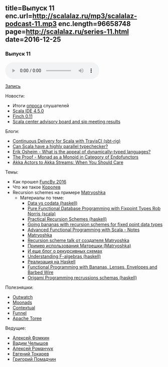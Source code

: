 title=Выпуск 11
enc.url=http://scalalaz.ru/mp3/scalalaz-podcast-11.mp3
enc.length=96658748
page=http://scalalaz.ru/series-11.html
date=2016-12-25
----
### Выпуск 11

<audio controls="" class="audio-panel">
    <source src="http://scalalaz.ru/mp3/scalalaz-podcast-11.mp3" type="audio/mpeg">
</audio>

[Запись](http://scalalaz.ru/mp3/scalalaz-podcast-11.mp3)

Новости:

- Итоги [опроса](https://docs.google.com/forms/d/e/1FAIpQLScVypV2NHeT9nBLMQ6PCTyU6F3pWauYAsWhcSdsMonJhnIFmA/viewform) слушателей
- [Scala IDE 4.5.0](http://scala-ide.org/blog/release-notes-4.5.0-vfinal.html)
- [Finch 0.11](https://github.com/finagle/finch/releases/tag/0.11)
- [Scala center advisory board and sip meeting results](http://www.scala-lang.org/blog/2016/12/13/sip-and-advisor-meetings.html)

Блоги:

- [Continuous Delivery for Scala with TravisCI (sbt-rig)](http://timperrett.com/2016/10/02/continuous-delivery-for-scala-with-travisci/)
- [Can Scala have a highly parallel typechecker?](https://medium.com/@gkossakowski/can-scala-have-a-highly-parallel-typechecker-95cd7c146d20#.64h8dsq5k)
- [Erik Osheim - What is the appeal of dynamically-typed languages?](https://gist.github.com/non/ec48b0a7343db8291b92)
- [The Proof - Monad as a Monoid in Category of Endofunctors](http://w.pitula.me/2016/monad-proof/)
- [Akka Actors to Akka Streams: When You Should Care](https://engineering.creditkarma.com/data/akka-actors-akka-streams-when-you-should-care/)


Темы:

- Как прошел [FuncBy 2016](http://fby.by/)
- Что же такое [Королев](https://github.com/fomkin/korolev)
- Recursion schemes на примере [Matryoshka](https://github.com/slamdata/matryoshka)
    - Материалы по теме:
        - [Data vs codata (haskell)](http://www.tac-tics.net/blog/data-vs-codata)
        - [Pure Functional Database Programming with Fixpoint Types Rob Norris (scala)](https://www.youtube.com/watch?v=7xSfLPD6tiQ)
        - [Practical Recursion Schemes (haskell)](https://medium.com/@jaredtobin/practical-recursion-schemes-c10648ec1c29#.u5cjg39y)
        - [Going bananas with recursion schemes for fixed point data types](http://bit.ly/2hVvVSK)
        - [Advanced Functional Programming with Scala - Notes](https://gist.github.com/jdegoes/97459c0045f373f4eaf126998d8f65dc#recursion-schemes)
        - [Matryoshka](https://github.com/slamdata/matryoshka)
        - [Recursion scheme talk от создателя Matryoshka](https://github.com/sellout/recursion-scheme-talk)
        - [Пример использования Матрешки (Matryoshka)](http://scastie.org/24378)
        - [И еще блог о рекурсивных схемах](http://blog.sumtypeofway.com)
        - [Understanding F-algebras (haskell)](https://www.schoolofhaskell.com/user/bartosz/understanding-algebras)
        - [Реализация на Haskell](http://comonad.com/reader/2009/recursion-schemes/)
        - [Functional Programming with Bananas, Lenses, Envelopes and Barbed Wire](http://citeseerx.ist.psu.edu/viewdoc/summary?doi=10.1.1.41.125)
        - [Origami Programming recrussions schemas (haskell)](https://www.cs.ox.ac.uk/jeremy.gibbons/publications/origami.pdf)

Полезняшки:

- [Outwatch](https://outwatch.github.io)
- [Moonads](https://github.com/marcesquerra/moonads)
- [Contextual](http://co.ntextu.al)
- [Funnel](http://verizon.github.io/funnel/)
- [Apache Toree](https://github.com/apache/incubator-toree)

Ведущие:

- [Алексей Фомкин](http://github.com/fomkin)
- [Вадим Челышов](http://github.com/dos65)
- [Алексей Романчук](http://github.com/13h3r)
- [Евгений Токарев](http://github.com/strobe)
- [Григорий Помадчин](http://github.com/pomadchin)

